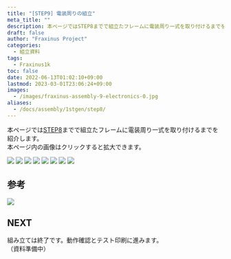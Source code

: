 ```yaml
---
title: "[STEP9] 電装周りの組立"
meta_title: ""
description: 本ページではSTEP8までで組立たフレームに電装周り一式を取り付けるまでを紹介します。  
draft: false
author: "Fraxinus Project"
categories:
  - 組立資料
tags:
  - Fraxinus1k
toc: false
date: 2022-06-13T01:02:10+09:00
lastmod: 2023-03-01T23:06:24+09:00
images:
  - /images/fraxinus-assembly-9-electronics-0.jpg
aliases:
  - /docs/assembly/1stgen/step8/
---
```


本ページでは[STEP8](../step8)までで組立たフレームに電装周り一式を取り付けるまでを紹介します。  
本ページ内の画像はクリックすると拡大できます。

![](/images/fraxinus-assembly-9-electronics-1.jpg)
![](/images/fraxinus-assembly-9-electronics-2.jpg)
![](/images/fraxinus-assembly-9-electronics-3.jpg)
![](/images/fraxinus-assembly-9-electronics-4.jpg)
![](/images/fraxinus-assembly-9-electronics-5.jpg)
![](/images/fraxinus-assembly-9-electronics-6.jpg)
![](/images/fraxinus-assembly-9-electronics-7.jpg)
![](/images/fraxinus-assembly-9-electronics-8.jpg)

## 参考

![](/images/fraxinus-appendix-electronics-connection.jpg)

## NEXT

組み立ては終了です。動作確認とテスト印刷に進みます。  
（資料準備中）
